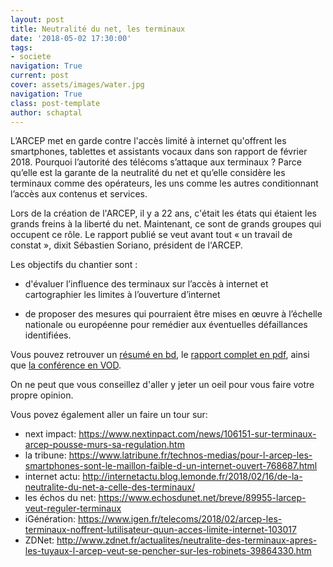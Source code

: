 ```yaml
---
layout: post
title: Neutralité du net, les terminaux
date: '2018-05-02 17:30:00'
tags:
- societe
navigation: True
current: post
cover: assets/images/water.jpg
navigation: True
class: post-template
author: schaptal
---
```


L’ARCEP met en garde contre l'accès limité à internet qu'offrent les smartphones, tablettes et assistants vocaux dans son rapport de février 2018. Pourquoi l’autorité des télécoms s’attaque aux terminaux ? Parce qu’elle est la garante de la neutralité du net et qu’elle considère les terminaux comme des opérateurs, les uns comme les autres conditionnant l’accès aux contenus et services.

Lors de la création de l'ARCEP, il y a 22 ans, c'était les états qui étaient les grands freins à la liberté du net. Maintenant, ce sont de grands groupes qui occupent ce rôle.
Le rapport publié se veut avant tout « un travail de constat », dixit Sébastien Soriano, président de l'ARCEP.

Les objectifs du chantier sont :

* d'évaluer l’influence des terminaux sur l’accès à internet et cartographier les limites à l’ouverture d’internet

* de proposer des mesures qui pourraient être mises en œuvre à l’échelle nationale ou européenne pour remédier aux éventuelles défaillances identifiées.

Vous pouvez retrouver un [résumé en bd](https://www.arcep.fr/uploads/tx_gspublication/bande-dessinee-terminaux-fev2018.pdf), le [rapport complet en pdf](https://www.arcep.fr/uploads/tx_gspublication/rapport-terminaux-fev2018.pdf), ainsi que [la conférence en VOD](https://video.arcep.fr/fr/afterwork-devices-2018).


On ne peut que vous conseillez d'aller y jeter un oeil pour vous faire votre propre opinion.


Vous povez également aller un faire un tour sur:
* next impact: https://www.nextinpact.com/news/106151-sur-terminaux-arcep-pousse-murs-sa-regulation.htm
* la tribune: https://www.latribune.fr/technos-medias/pour-l-arcep-les-smartphones-sont-le-maillon-faible-d-un-internet-ouvert-768687.html
* internet actu: http://internetactu.blog.lemonde.fr/2018/02/16/de-la-neutralite-du-net-a-celle-des-terminaux/
* les échos du net: https://www.echosdunet.net/breve/89955-larcep-veut-reguler-terminaux
* iGénération: https://www.igen.fr/telecoms/2018/02/arcep-les-terminaux-noffrent-lutilisateur-quun-acces-limite-internet-103017
* ZDNet: http://www.zdnet.fr/actualites/neutralite-des-terminaux-apres-les-tuyaux-l-arcep-veut-se-pencher-sur-les-robinets-39864330.htm